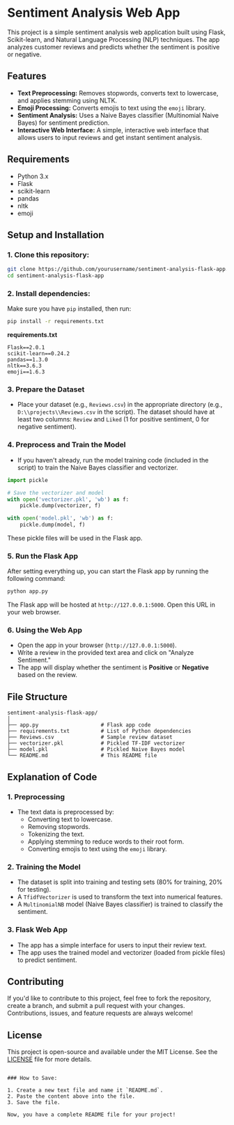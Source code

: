 # Sentiment Analysis Web App

This project is a simple sentiment analysis web application built using Flask, Scikit-learn, and Natural Language Processing (NLP) techniques. The app analyzes customer reviews and predicts whether the sentiment is positive or negative.

## Features

- **Text Preprocessing:** Removes stopwords, converts text to lowercase, and applies stemming using NLTK.
- **Emoji Processing:** Converts emojis to text using the `emoji` library.
- **Sentiment Analysis:** Uses a Naive Bayes classifier (Multinomial Naive Bayes) for sentiment prediction.
- **Interactive Web Interface:** A simple, interactive web interface that allows users to input reviews and get instant sentiment analysis.

## Requirements

- Python 3.x
- Flask
- scikit-learn
- pandas
- nltk
- emoji

## Setup and Installation

### 1. Clone this repository:
```bash
git clone https://github.com/yourusername/sentiment-analysis-flask-app.git
cd sentiment-analysis-flask-app
```

### 2. Install dependencies:

Make sure you have `pip` installed, then run:
```bash
pip install -r requirements.txt
```

**requirements.txt**
```plaintext
Flask==2.0.1
scikit-learn==0.24.2
pandas==1.3.0
nltk==3.6.3
emoji==1.6.3
```

### 3. Prepare the Dataset
- Place your dataset (e.g., `Reviews.csv`) in the appropriate directory (e.g., `D:\\projects\\Reviews.csv` in the script). The dataset should have at least two columns: `Review` and `Liked` (1 for positive sentiment, 0 for negative sentiment).

### 4. Preprocess and Train the Model
- If you haven't already, run the model training code (included in the script) to train the Naive Bayes classifier and vectorizer.

```python
import pickle

# Save the vectorizer and model
with open('vectorizer.pkl', 'wb') as f:
    pickle.dump(vectorizer, f)

with open('model.pkl', 'wb') as f:
    pickle.dump(model, f)
```

These pickle files will be used in the Flask app.

### 5. Run the Flask App
After setting everything up, you can start the Flask app by running the following command:

```bash
python app.py
```

The Flask app will be hosted at `http://127.0.0.1:5000`. Open this URL in your web browser.

### 6. Using the Web App
- Open the app in your browser (`http://127.0.0.1:5000`).
- Write a review in the provided text area and click on "Analyze Sentiment."
- The app will display whether the sentiment is **Positive** or **Negative** based on the review.

## File Structure

```
sentiment-analysis-flask-app/
│
├── app.py                    # Flask app code
├── requirements.txt          # List of Python dependencies
├── Reviews.csv               # Sample review dataset
├── vectorizer.pkl            # Pickled TF-IDF vectorizer
├── model.pkl                 # Pickled Naive Bayes model
└── README.md                 # This README file
```

## Explanation of Code

### 1. **Preprocessing**
   - The text data is preprocessed by:
     - Converting text to lowercase.
     - Removing stopwords.
     - Tokenizing the text.
     - Applying stemming to reduce words to their root form.
     - Converting emojis to text using the `emoji` library.

### 2. **Training the Model**
   - The dataset is split into training and testing sets (80% for training, 20% for testing).
   - A `TfidfVectorizer` is used to transform the text into numerical features.
   - A `MultinomialNB` model (Naive Bayes classifier) is trained to classify the sentiment.

### 3. **Flask Web App**
   - The app has a simple interface for users to input their review text.
   - The app uses the trained model and vectorizer (loaded from pickle files) to predict sentiment.

## Contributing

If you'd like to contribute to this project, feel free to fork the repository, create a branch, and submit a pull request with your changes. Contributions, issues, and feature requests are always welcome!

## License

This project is open-source and available under the MIT License. See the [LICENSE](LICENSE) file for more details.
```

### How to Save:

1. Create a new text file and name it `README.md`.
2. Paste the content above into the file.
3. Save the file.

Now, you have a complete README file for your project!


